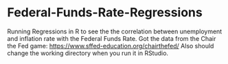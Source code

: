 # Federal-Funds-Rate-Regressions
Running Regressions in R to see the the correlation between unemployment and inflation rate with the Federal Funds Rate.
Got the data from the Chair the Fed game: https://www.sffed-education.org/chairthefed/
Also should change the working directory when you run it in RStudio.
